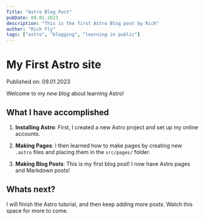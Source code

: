 ```yaml
---
Title: "Astro Blog Post"
pubDate: 09.01.2023
description: "This is the first Astro Blog post by Rich"
author: "Rich Fly"
tags: ["astro", "blogging", "learning in public"]
---
```


# My First Astro site

Published on: 09.01.2023

Welcome to my _new blog_ about learning Astro!

## What I have accomplished

1. **Installing Astro**: First, I created a new Astro project and set up my online accounts.

2. **Making Pages**: I then learned how to make pages by creating new `.astro` files and placing them in the `src/pages/` folder.

3. **Making Blog Posts**: This is my first blog post! I now have Astro pages and Markdown posts!

## Whats next?

I will finish the Astro tutorial, and then keep adding more posts. Watch this space for more to come.
